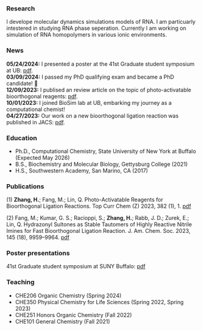### Research
I develope molecular dynamics simulations models of RNA. I am particuarly intestered in studying RNA phase seperation. Currently I am working on simulation of RNA homopolymers in various ionic environments.

### News
**05/24/2024:** I presented a poster at the 41st Graduate student symposium at UB: [pdf](https://drive.google.com/file/d/1GEY_9yJBOcc7Qx6MiWgpDtvZaTlL-DG7/view?usp=sharing).\
**03/09/2024:** I passed my PhD qualifying exam and became a PhD candidate! 🥳\
**12/09/2023:** I publised an review article on the topic of photo-activatable bioorthogonal reagents: [pdf](https://drive.google.com/file/d/1e9xyhD1HEe5vk2GPWd3ROBTLpXKtTDXz/view?usp=sharing).\
**10/01/2023:** I joined BioSim lab at UB, embarking my journey as a computational chemist!\
**04/27/2023:** Our work on a new bioorthogonal ligation reaction was published in JACS: [pdf](https://drive.google.com/file/d/1qe-B7CSS1OjKJw6gRGrmKajED_MZ5fLJ/view?usp=sharing).

### Education
* Ph.D., Computational Chemistry, State University of New York at Buffalo (Expected May 2026)
* B.S., Biochemistry and Molecular Biology, Gettysburg College (2021)
* H.S., Southwestern Academy, San Marino, CA (2017) 

### Publications

(1) **Zhang, H.**; Fang, M.; Lin, Q. Photo-Activatable Reagents for Bioorthogonal Ligation Reactions. Top Curr Chem (Z) 2023, 382 (1), 1. [pdf](https://drive.google.com/file/d/1e9xyhD1HEe5vk2GPWd3ROBTLpXKtTDXz/view?usp=sharing)

(2) Fang, M.; Kumar, G. S.; Racioppi, S.; **Zhang, H.**; Rabb, J. D.; Zurek, E.; Lin, Q. Hydrazonyl Sultones as Stable Tautomers of Highly Reactive Nitrile Imines for Fast Bioorthogonal Ligation Reaction. J. Am. Chem. Soc. 2023, 145 (18), 9959–9964. [pdf](https://drive.google.com/file/d/1qe-B7CSS1OjKJw6gRGrmKajED_MZ5fLJ/view?usp=sharing)

### Poster presentations
41st Graduate student symposium at SUNY Buffalo: [pdf](https://drive.google.com/file/d/1GEY_9yJBOcc7Qx6MiWgpDtvZaTlL-DG7/view?usp=sharing)

### Teaching
* CHE206 Organic Chemistry (Spring 2024)
* CHE350 Physical Chemistry for Life Sciences (Spring 2022, Spring 2023)
* CHE251 Honors Organic Chemistry (Fall 2022)
* CHE101 General Chemistry (Fall 2021)
